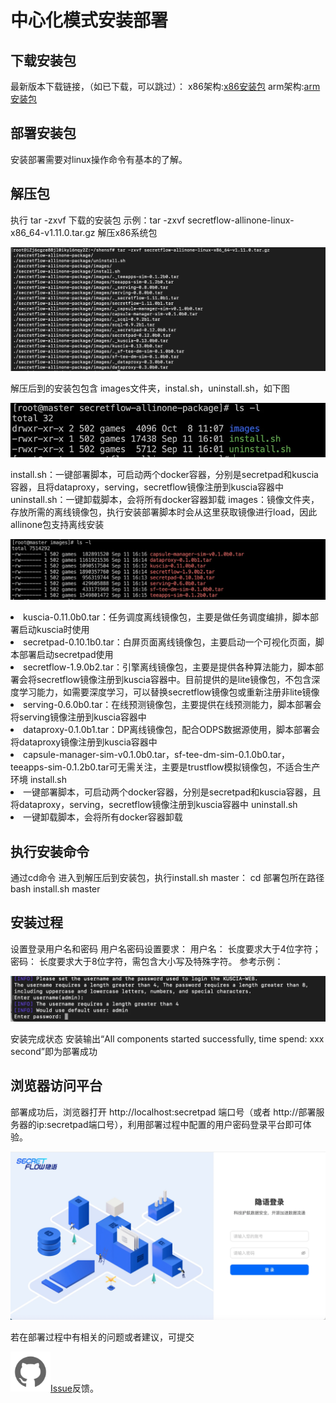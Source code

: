 # 中心化模式安装部署

## 下载安装包
最新版本下载链接，（如已下载，可以跳过）：
x86架构:[x86安装包](https://secretflow-public.oss-cn-hangzhou.aliyuncs.com/mvp-packages/secretflow-allinone-linux-x86_64-v1.11.0.tar.gz)
arm架构:[arm安装包](https://secretflow-public.oss-cn-hangzhou.aliyuncs.com/mvp-packages/secretflow-allinone-linux-x86_64-v1.11.0.tar.gz)


## 部署安装包
安装部署需要对linux操作命令有基本的了解。
## 解压包
执行 tar -zxvf 下载的安装包
示例：tar -zxvf secretflow-allinone-linux-x86_64-v1.11.0.tar.gz  解压x86系统包

![Center_Tar](../imgs/center_tar.png)

解压后到的安装包包含 images文件夹，instal.sh，uninstall.sh，如下图

![Center_File](../imgs/center_file.png)

install.sh：一键部署脚本，可启动两个docker容器，分别是secretpad和kuscia容器，且将dataproxy，serving，secretflow镜像注册到kuscia容器中
uninstall.sh：一键卸载脚本，会将所有docker容器卸载
images：镜像文件夹，存放所需的离线镜像包，执行安装部署脚本时会从这里获取镜像进行load，因此allinone包支持离线安装

![Center_Image](../imgs/center_image.png)

<li>kuscia-0.11.0b0.tar：任务调度离线镜像包，主要是做任务调度编排，脚本部署启动kuscia时使用</li>
<li>secretpad-0.10.1b0.tar：白屏页面离线镜像包，主要启动一个可视化页面，脚本部署启动secretpad使用</li>
<li>secretflow-1.9.0b2.tar：引擎离线镜像包，主要是提供各种算法能力，脚本部署会将secretflow镜像注册到kuscia容器中。目前提供的是lite镜像包，不包含深度学习能力，如需要深度学习，可以替换secretflow镜像包或重新注册非lite镜像</li>
<li>serving-0.6.0b0.tar：在线预测镜像包，主要提供在线预测能力，脚本部署会将serving镜像注册到kuscia容器中</li>
<li>dataproxy-0.1.0b1.tar：DP离线镜像包，配合ODPS数据源使用，脚本部署会将dataproxy镜像注册到kuscia容器中</li>
<li>capsule-manager-sim-v0.1.0b0.tar，sf-tee-dm-sim-0.1.0b0.tar，teeapps-sim-0.1.2b0.tar可无需关注，主要是trustflow模拟镜像包，不适合生产环境
install.sh</li>
<li>一键部署脚本，可启动两个docker容器，分别是secretpad和kuscia容器，且将dataproxy，serving，secretflow镜像注册到kuscia容器中
uninstall.sh</li>
<li>一键卸载脚本，会将所有docker容器卸载</li>


## 执行安装命令
通过cd命令 进入到解压后到安装包，执行install.sh master：
cd 部署包所在路径
bash install.sh master

## 安装过程
设置登录用户名和密码
    用户名密码设置要求：
    用户名： 长度要求大于4位字符；
    密码： 长度要求大于8位字符，需包含大小写及特殊字符。
参考示例：

![Center_User](../imgs/center_user.png)

安装完成状态
安装输出“All components started successfully, time spend: xxx second”即为部署成功 
## 浏览器访问平台
部署成功后，浏览器打开 http://localhost:secretpad 端口号（或者 http://部署服务器的ip:secretpad端口号），利用部署过程中配置的用户密码登录平台即可体验。

![Login_Img](../imgs/login_img.png)

若在部署过程中有相关的问题或者建议，可提交

![Git_Img](../imgs/git_img.png)[Issue](https://github.com/secretflow/secretpad/issues)反馈。